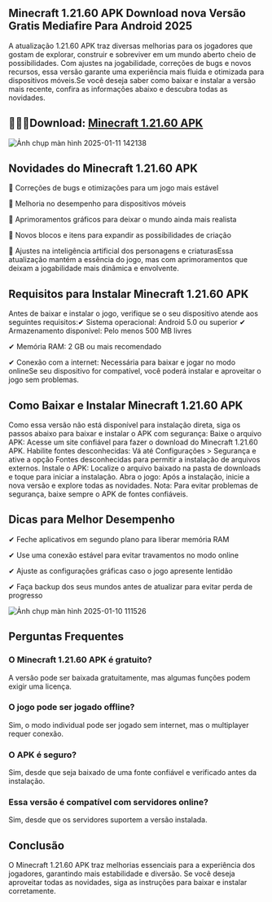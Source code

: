 ## Minecraft 1.21.60 APK Download nova Versão Gratis Mediafire Para Android 2025
A atualização 1.21.60 APK traz diversas melhorias para os jogadores que gostam de explorar, construir e sobreviver em um mundo aberto cheio de possibilidades. Com ajustes na jogabilidade, correções de bugs e novos recursos, essa versão garante uma experiência mais fluida e otimizada para dispositivos móveis.Se você deseja saber como baixar e instalar a versão mais recente, confira as informações abaixo e descubra todas as novidades.

## 🌈🙋‍♀️Download: [Minecraft 1.21.60 APK](https://minecraft-apk.pt.modilimitado.io)

![Ảnh chụp màn hình 2025-01-11 142138](https://github.com/user-attachments/assets/e7c4f785-e6a7-4ec7-baa5-f07181eefd75)

## Novidades do Minecraft 1.21.60 APK
🔹 Correções de bugs e otimizações para um jogo mais estável

🔹 Melhoria no desempenho para dispositivos móveis

🔹 Aprimoramentos gráficos para deixar o mundo ainda mais realista

🔹 Novos blocos e itens para expandir as possibilidades de criação

🔹 Ajustes na inteligência artificial dos personagens e criaturasEssa atualização mantém a essência do jogo, mas com aprimoramentos que deixam a jogabilidade mais dinâmica e envolvente.

## Requisitos para Instalar Minecraft 1.21.60 APK
Antes de baixar e instalar o jogo, verifique se o seu dispositivo atende aos seguintes requisitos:✔ Sistema operacional: Android 5.0 ou superior
✔ Armazenamento disponível: Pelo menos 500 MB livres

✔ Memória RAM: 2 GB ou mais recomendado

✔ Conexão com a internet: Necessária para baixar e jogar no modo onlineSe seu dispositivo for compatível, você poderá instalar e aproveitar o jogo sem problemas.

## Como Baixar e Instalar Minecraft 1.21.60 APK
Como essa versão não está disponível para instalação direta, siga os passos abaixo para baixar e instalar o APK com segurança:
Baixe o arquivo APK: Acesse um site confiável para fazer o download do Minecraft 1.21.60 APK.
Habilite fontes desconhecidas: Vá até Configurações > Segurança e ative a opção Fontes desconhecidas para permitir a instalação de arquivos externos.
Instale o APK: Localize o arquivo baixado na pasta de downloads e toque para iniciar a instalação.
Abra o jogo: Após a instalação, inicie a nova versão e explore todas as novidades.
Nota: Para evitar problemas de segurança, baixe sempre o APK de fontes confiáveis.

## Dicas para Melhor Desempenho
✔ Feche aplicativos em segundo plano para liberar memória RAM

✔ Use uma conexão estável para evitar travamentos no modo online

✔ Ajuste as configurações gráficas caso o jogo apresente lentidão

✔ Faça backup dos seus mundos antes de atualizar para evitar perda de progresso

![Ảnh chụp màn hình 2025-01-10 111526](https://github.com/user-attachments/assets/e8db92fd-627c-41f8-94da-44e592282b51)

## Perguntas Frequentes

### O Minecraft 1.21.60 APK é gratuito?
A versão pode ser baixada gratuitamente, mas algumas funções podem exigir uma licença.

### O jogo pode ser jogado offline?
Sim, o modo individual pode ser jogado sem internet, mas o multiplayer requer conexão.

### O APK é seguro?
Sim, desde que seja baixado de uma fonte confiável e verificado antes da instalação.

### Essa versão é compatível com servidores online?
Sim, desde que os servidores suportem a versão instalada.

## Conclusão
O Minecraft 1.21.60 APK traz melhorias essenciais para a experiência dos jogadores, garantindo mais estabilidade e diversão. Se você deseja aproveitar todas as novidades, siga as instruções para baixar e instalar corretamente.
